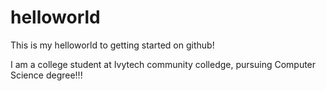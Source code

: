 # helloworld
This is my helloworld to getting started on github!

I am a college student at Ivytech community colledge, pursuing Computer Science degree!!!
